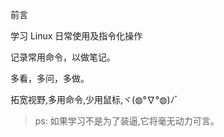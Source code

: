  前言

学习 Linux 日常使用及指令化操作

记录常用命令，以做笔记。

多看，多问，多做。

拓宽视野,多用命令,少用鼠标,ヾ(◍°∇°◍)ﾉﾞ

> ps: 如果学习不是为了装逼,它将毫无动力可言。
